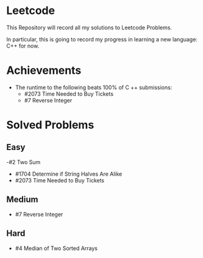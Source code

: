 # Leetcode
This Repository will record all my solutions to Leetcode Problems.

In particular, this is going to record my progress in learning a new language: C++ for now.

# Achievements

- The runtime to the following beats 100% of C ++ submissions:
    - \#2073 Time Needed to Buy Tickets
    - \#7 Reverse Integer

# Solved Problems

## Easy

-\#2 Two Sum
- \#1704 Determine if String Halves Are Alike
- \#2073 Time Needed to Buy Tickets

## Medium

- \#7 Reverse Integer

## Hard

- \#4 Median of Two Sorted Arrays

